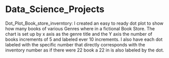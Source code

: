 # Data_Science_Projects

Dot_Plot_Book_store_inverntory:
I created an easy to ready dot plot to show how many books of various Genres where in a fictional Book Store. The chart is set up by x axis as the genre title and the Y axis the number of books increments of 5 and labeled ever 10 increments. I also have each dot labeled with the specific number that directly corresponds with the inventory number as if there were 22 book a 22 in is also labeled by the dot.
